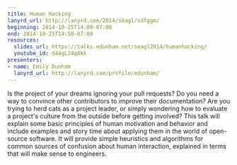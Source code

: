 ```yaml
---
title: Human Hacking
lanyrd_url: http://lanyrd.com/2014/seagl/sdfggm/
beginning: 2014-10-25T14:00-07:00
end: 2014-10-25T14:50-07:00
resources:
  slides_url: https://talks.edunham.net/seagl2014/humanhacking/
  youtube_id: d44gL34qAkk
presenters:
- name: Emily Dunham
  lanyrd_url: http://lanyrd.com/profile/edunham/
---
```


Is the project of your dreams ignoring your pull requests? Do you need a way to convince other contributors to improve their documentation? Are you trying to herd cats as a project leader, or simply wondering how to evaluate a project's culture from the outside before getting involved? This talk will explain some basic principles of human motivation and behavior and include examples and story time about applying them in the world of open-source software. It will provide simple heuristics and algorithms for common sources of confusion about human interaction, explained in terms that will make sense to engineers.
